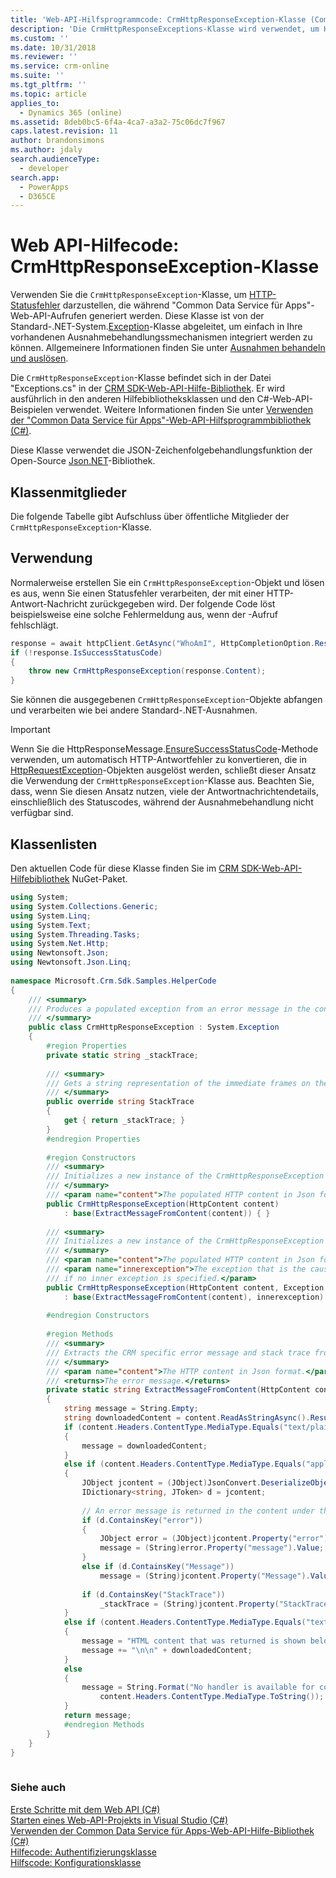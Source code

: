```yaml
---
title: 'Web-API-Hilfsprogrammcode: CrmHttpResponseException-Klasse (Common Data Service für Apps) | Microsoft Docs'
description: 'Die CrmHttpResponseExceptions-Klasse wird verwendet, um HTTP-Statusfehler darzustellen, die während "Common Data Service für Apps"-Web-API-Aufrufen generiert werden'
ms.custom: ''
ms.date: 10/31/2018
ms.reviewer: ''
ms.service: crm-online
ms.suite: ''
ms.tgt_pltfrm: ''
ms.topic: article
applies_to:
  - Dynamics 365 (online)
ms.assetid: 8deb0bc5-6f4a-4ca7-a3a2-75c06dc7f967
caps.latest.revision: 11
author: brandonsimons
ms.author: jdaly
search.audienceType:
  - developer
search.app:
  - PowerApps
  - D365CE
---
```

# <a name="web-api-helper-code-crmhttpresponseexception-class"></a>Web API-Hilfecode: CrmHttpResponseException-Klasse

Verwenden Sie die `CrmHttpResponseException`-Klasse, um [HTTP-Statusfehler](https://msdn.microsoft.com/library/gg334391.aspx) darzustellen, die während "Common Data Service für Apps"-Web-API-Aufrufen generiert werden.  Diese Klasse ist von der Standard-.NET-System.[Exception](https://msdn.microsoft.com/library/system.exception.aspx)-Klasse abgeleitet, um einfach in Ihre vorhandenen Ausnahmebehandlungssmechanismen integriert werden zu können. Allgemeinere Informationen finden Sie unter [Ausnahmen behandeln und auslösen](https://docs.microsoft.com/en-us/dotnet/standard/exceptions/index).  
  
Die `CrmHttpResponseException`-Klasse befindet sich in der Datei "Exceptions.cs" in der [CRM SDK-Web-API-Hilfe-Bibliothek](https://www.nuget.org/packages/Microsoft.CrmSdk.WebApi.Samples.HelperCode/).  Er wird ausführlich in den anderen Hilfebibliotheksklassen und den C#-Web-API-Beispielen verwendet. Weitere Informationen finden Sie unter [Verwenden der "Common Data Service für Apps"-Web-API-Hilfsprogrammbibliothek (C#)](use-microsoft-dynamics-365-web-api-helper-library-csharp.md).  
  
Diese Klasse verwendet die JSON-Zeichenfolgebehandlungsfunktion der Open-Source [Json.NET](http://www.newtonsoft.com/json)-Bibliothek.  
  
## <a name="class-members"></a>Klassenmitglieder  

Die folgende Tabelle gibt Aufschluss über öffentliche Mitglieder der `CrmHttpResponseException`-Klasse.  
  
<!-- TODO:
|||  
|-|-|  
|![Common Data Service for Apps Web API Helper Library&#45;CrmHttpResponseException Class Diagram](../media/web-api-helper-library-crm-exception-class-diagram.png "Common Data Service for Apps Web API Helper Library-CrmHttpResponseException Class Diagram")|**CrmHttpResponseException  class**<br /><br /> *Properties:*<br /><br /> `StackTrace` – the string representation of the immediate frames on the Common Data Service for Apps server’s call stack when the exception was thrown, if available.<br /><br /> *Methods*:<br /><br /> The constructors initialize an instance of this class, and require a [HttpContent](https://msdn.microsoft.com/library/hh193687\(v=vs.110\).aspx) parameter and an optional inner exception parameter.<br /><br /> `ExtractMessageFromContent` – this static method extracts the error message from the specified HTTP content parameter.|  
   -->
## <a name="usage"></a>Verwendung  

Normalerweise erstellen Sie ein `CrmHttpResponseException`-Objekt und lösen es aus, wenn Sie einen Statusfehler verarbeiten, der mit einer HTTP-Antwort-Nachricht zurückgegeben wird. Der folgende Code löst beispielsweise eine solche Fehlermeldung aus, wenn der <xref href="Microsoft.Dynamics.CRM.WhoAmI?text=WhoAmI Function" />-Aufruf fehlschlägt.  
  
```csharp  
response = await httpClient.GetAsync("WhoAmI", HttpCompletionOption.ResponseContentRead);  
if (!response.IsSuccessStatusCode)  
{   
    throw new CrmHttpResponseException(response.Content);   
}  
```  
  
 Sie können die ausgegebenen `CrmHttpResponseException`-Objekte abfangen und verarbeiten wie bei andere Standard-.NET-Ausnahmen.  
  
> [!IMPORTANT]
>  Wenn Sie die HttpResponseMessage.[EnsureSuccessStatusCode](/dotnet/api/system.net.http.httpresponsemessage.ensuresuccessstatuscode)-Methode verwenden, um automatisch HTTP-Antwortfehler zu konvertieren, die in [HttpRequestException](/dotnet/api/system.net.http.httprequestexception)-Objekten ausgelöst werden, schließt dieser Ansatz die Verwendung der `CrmHttpResponseException`-Klasse aus. Beachten Sie, dass, wenn Sie diesen Ansatz nutzen, viele der Antwortnachrichtendetails, einschließlich des Statuscodes, während der Ausnahmebehandlung nicht verfügbar sind.  
  
## <a name="class-listing"></a>Klassenlisten

 Den aktuellen Code für diese Klasse finden Sie im [CRM SDK-Web-API-Hilfebibliothek](https://www.nuget.org/packages/Microsoft.CrmSdk.WebApi.Samples.HelperCode) NuGet-Paket.  
  
```csharp  
using System;  
using System.Collections.Generic;  
using System.Linq;  
using System.Text;  
using System.Threading.Tasks;  
using System.Net.Http;  
using Newtonsoft.Json;  
using Newtonsoft.Json.Linq;  
  
namespace Microsoft.Crm.Sdk.Samples.HelperCode  
{  
    /// <summary>  
    /// Produces a populated exception from an error message in the content of an HTTP response.   
    /// </summary>  
    public class CrmHttpResponseException : System.Exception  
    {  
        #region Properties  
        private static string _stackTrace;  
  
        /// <summary>  
        /// Gets a string representation of the immediate frames on the call stack.  
        /// </summary>  
        public override string StackTrace  
        {  
            get { return _stackTrace; }  
        }  
        #endregion Properties  
  
        #region Constructors  
        /// <summary>  
        /// Initializes a new instance of the CrmHttpResponseException class.  
        /// </summary>  
        /// <param name="content">The populated HTTP content in Json format.</param>  
        public CrmHttpResponseException(HttpContent content)  
            : base(ExtractMessageFromContent(content)) { }  
  
        /// <summary>  
        /// Initializes a new instance of the CrmHttpResponseException class.  
        /// </summary>  
        /// <param name="content">The populated HTTP content in Json format.</param>  
        /// <param name="innerexception">The exception that is the cause of the current exception, or a null reference  
        /// if no inner exception is specified.</param>  
        public CrmHttpResponseException(HttpContent content, Exception innerexception)  
            : base(ExtractMessageFromContent(content), innerexception) { }  
  
        #endregion Constructors  
  
        #region Methods  
        /// <summary>  
        /// Extracts the CRM specific error message and stack trace from an HTTP content.   
        /// </summary>  
        /// <param name="content">The HTTP content in Json format.</param>  
        /// <returns>The error message.</returns>  
        private static string ExtractMessageFromContent(HttpContent content)  
        {  
            string message = String.Empty;  
            string downloadedContent = content.ReadAsStringAsync().Result;  
            if (content.Headers.ContentType.MediaType.Equals("text/plain"))  
            {  
                message = downloadedContent;  
            }  
            else if (content.Headers.ContentType.MediaType.Equals("application/json"))  
            {  
                JObject jcontent = (JObject)JsonConvert.DeserializeObject(downloadedContent);  
                IDictionary<string, JToken> d = jcontent;  
  
                // An error message is returned in the content under the 'error' key.   
                if (d.ContainsKey("error"))  
                {  
                    JObject error = (JObject)jcontent.Property("error").Value;  
                    message = (String)error.Property("message").Value;  
                }  
                else if (d.ContainsKey("Message"))  
                    message = (String)jcontent.Property("Message").Value;  
  
                if (d.ContainsKey("StackTrace"))  
                    _stackTrace = (String)jcontent.Property("StackTrace").Value;  
            }  
            else if (content.Headers.ContentType.MediaType.Equals("text/html"))  
            {  
                message = "HTML content that was returned is shown below.";  
                message += "\n\n" + downloadedContent;  
            }  
            else  
            {  
                message = String.Format("No handler is available for content in the {0} format.",    
                    content.Headers.ContentType.MediaType.ToString());  
            }  
            return message;  
            #endregion Methods  
        }  
    }  
}  
  
```  
  
### <a name="see-also"></a>Siehe auch

[Erste Schritte mit dem Web API (C#)](get-started-dynamics-365-web-api-csharp.md)<br />
[Starten eines Web-API-Projekts in Visual Studio (C#)](start-web-api-project-visual-studio-csharp.md)<br />
[Verwenden der Common Data Service für Apps-Web-API-Hilfe-Bibliothek (C#)](use-microsoft-dynamics-365-web-api-helper-library-csharp.md)<br />
[Hilfecode: Authentifizierungsklasse](web-api-helper-code-authentication-class.md)<br />
[Hilfscode: Konfigurationsklasse](web-api-helper-code-configuration-classes.md)
